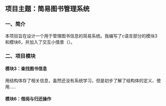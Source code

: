 ## 项目主题：简易图书管理系统

### 一、简介

本项目旨在设计一个用于管理图书信息的简易系统。我编写了c语言部分的模块3和模块6，并加入了交互小情景（）。

### 二、项目模块

#### 模块3：查找图书信息
用结构体存了相关信息，虽然还没有系统学习，但是初步了解了结构体的定义、使用.....

#### 模块6：借阅与归还操作








